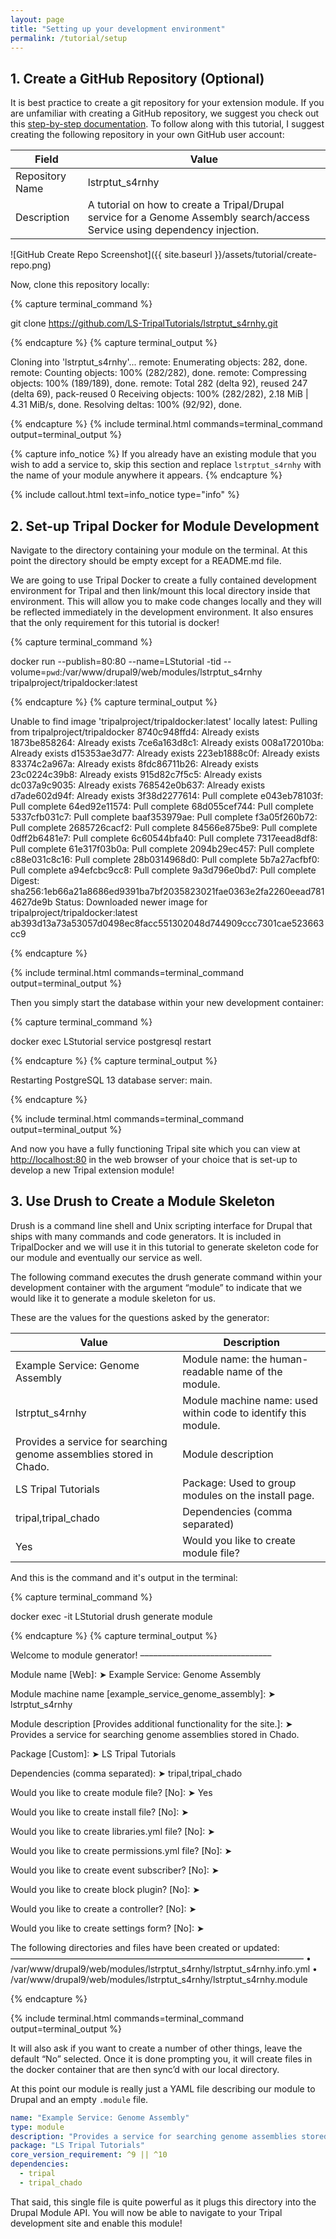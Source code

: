 ```yaml
---
layout: page
title: "Setting up your development environment"
permalink: /tutorial/setup
---
```


## 1. Create a GitHub Repository (Optional)

It is best practice to create a git repository for your extension module. If you are unfamiliar with creating a GitHub repository, we suggest you check out this [step-by-step documentation](https://docs.github.com/en/get-started/quickstart/create-a-repo). To follow along with this tutorial, I suggest creating the following repository in your own GitHub user account:

| Field | Value |
|---|---|
| Repository Name | lstrptut_s4rnhy |
| Description | A tutorial on how to create a Tripal/Drupal service for a Genome Assembly search/access Service using dependency injection. |

![GitHub Create Repo Screenshot]({{ site.baseurl }}/assets/tutorial/create-repo.png)

Now, clone this repository locally:

{% capture terminal_command %}

git clone https://github.com/LS-TripalTutorials/lstrptut_s4rnhy.git

{% endcapture %}
{% capture terminal_output %}

Cloning into 'lstrptut_s4rnhy'...
remote: Enumerating objects: 282, done.
remote: Counting objects: 100% (282/282), done.
remote: Compressing objects: 100% (189/189), done.
remote: Total 282 (delta 92), reused 247 (delta 69), pack-reused 0
Receiving objects: 100% (282/282), 2.18 MiB | 4.31 MiB/s, done.
Resolving deltas: 100% (92/92), done.

{% endcapture %}
{% include terminal.html commands=terminal_command output=terminal_output %}

{% capture info_notice %}
If you already have an existing module that you wish to add a service to, skip this section and replace <code>lstrptut_s4rnhy</code> with the name of your module anywhere it appears.
{% endcapture %}

{% include callout.html text=info_notice type="info" %}

## 2. Set-up Tripal Docker for Module Development

Navigate to the directory containing your module on the terminal. At this point the directory should be empty except for a README.md file.

We are going to use Tripal Docker to create a fully contained development environment for Tripal and then link/mount this local directory inside that environment. This will allow you to make code changes locally and they will be reflected immediately in the development environment. It also ensures that the only requirement for this tutorial is docker!

{% capture terminal_command %}

docker run --publish=80:80 --name=LStutorial -tid --volume=`pwd`:/var/www/drupal9/web/modules/lstrptut_s4rnhy tripalproject/tripaldocker:latest

{% endcapture %}
{% capture terminal_output %}

Unable to find image 'tripalproject/tripaldocker:latest' locally
latest: Pulling from tripalproject/tripaldocker
8740c948ffd4: Already exists
1873be858264: Already exists
7ce6a163d8c1: Already exists
008a172010ba: Already exists
d15353ae3d77: Already exists
223eb1888c0f: Already exists
83374c2a967a: Already exists
8fdc86711b26: Already exists
23c0224c39b8: Already exists
915d82c7f5c5: Already exists
dc037a9c9035: Already exists
768542e0b637: Already exists
d7ade602d94f: Already exists
3f38d2277614: Pull complete
e043eb78103f: Pull complete
64ed92e11574: Pull complete
68d055cef744: Pull complete
5337cfb031c7: Pull complete
baaf353979ae: Pull complete
f3a05f260b72: Pull complete
2685726cacf2: Pull complete
84566e875be9: Pull complete
0dff2b6481e7: Pull complete
6c60544bfa40: Pull complete
7317eead8df8: Pull complete
61e317f03b0a: Pull complete
2094b29ec457: Pull complete
c88e031c8c16: Pull complete
28b0314968d0: Pull complete
5b7a27acfbf0: Pull complete
a94efcbc9cc8: Pull complete
9a3d796e0bd7: Pull complete
Digest: sha256:1eb66a21a8686ed9391ba7bf2035823021fae0363e2fa2260eead7814627de9b
Status: Downloaded newer image for tripalproject/tripaldocker:latest
ab393d13a73a53057d0498ec8facc551302048d744909ccc7301cae523663cc9

{% endcapture %}

{% include terminal.html commands=terminal_command output=terminal_output %}

Then you simply start the database within your new development container:

{% capture terminal_command %}

docker exec LStutorial service postgresql restart

{% endcapture %}
{% capture terminal_output %}

Restarting PostgreSQL 13 database server: main.

{% endcapture %}

{% include terminal.html commands=terminal_command output=terminal_output %}

And now you have a fully functioning Tripal site which you can view at [http://localhost:80](http://localhost:80) in the web browser of your choice that is set-up to develop a new Tripal extension module!

## 3. Use Drush to Create a Module Skeleton

Drush is a command line shell and Unix scripting interface for Drupal that ships with many commands and code generators. It is included in TripalDocker and we will use it in this tutorial to generate skeleton code for our module and eventually our service as well.

The following command executes the drush generate command within your development container with the argument “module” to indicate that we would like it to generate a module skeleton for us.

These are the values for the questions asked by the generator:

| Value                                                               | Description                                                    |
|---------------------------------------------------------------------|----------------------------------------------------------------|
| Example Service: Genome Assembly                                    | Module name: the human-readable name of the module.            |
| lstrptut_s4rnhy                                                     | Module machine name: used within code to identify this module. |
| Provides a service for searching genome assemblies stored in Chado. | Module description                                             |
| LS Tripal Tutorials                                                 | Package: Used to group modules on the install page.            |
| tripal,tripal_chado                                                 | Dependencies (comma separated)                                 |
| Yes                                                                 | Would you like to create module file?                          |

And this is the command and it's output in the terminal:

{% capture terminal_command %}

docker exec -it LStutorial drush generate module

{% endcapture %}
{% capture terminal_output %}

Welcome to module generator!
––––––––––––––––––––––––––––––

Module name [Web]:
➤ Example Service: Genome Assembly

Module machine name [example_service_genome_assembly]:
➤ lstrptut_s4rnhy

Module description [Provides additional functionality for the site.]:
➤ Provides a service for searching genome assemblies stored in Chado.

Package [Custom]:
➤ LS Tripal Tutorials

Dependencies (comma separated):
➤ tripal,tripal_chado

Would you like to create module file? [No]:
➤ Yes

Would you like to create install file? [No]:
➤

Would you like to create libraries.yml file? [No]:
➤

Would you like to create permissions.yml file? [No]:
➤

Would you like to create event subscriber? [No]:
➤

Would you like to create block plugin? [No]:
➤

Would you like to create a controller? [No]:
➤

Would you like to create settings form? [No]:
➤

The following directories and files have been created or updated:
–––––––––––––––––––––––––––––––––––––––––––––––––––––––––––––––––––
• /var/www/drupal9/web/modules/lstrptut_s4rnhy/lstrptut_s4rnhy.info.yml
• /var/www/drupal9/web/modules/lstrptut_s4rnhy/lstrptut_s4rnhy.module

{% endcapture %}

{% include terminal.html commands=terminal_command output=terminal_output %}

It will also ask if you want to create a number of other things, leave the default “No” selected. Once it is done prompting you, it will create files in the docker container that are then sync’d with our local directory.

At this point our module is really just a YAML file describing our module to Drupal and an empty `.module` file.

```yaml
name: "Example Service: Genome Assembly"
type: module
description: "Provides a service for searching genome assemblies stored in Chado."
package: "LS Tripal Tutorials"
core_version_requirement: ^9 || ^10
dependencies:
  - tripal
  - tripal_chado
```

That said, this single file is quite powerful as it plugs this directory into the Drupal Module API. You will now be able to navigate to your Tripal development site and enable this module!

